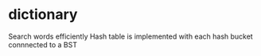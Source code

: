 # dictionary
Search words efficiently
Hash table is implemented with each hash bucket connnected to a BST
